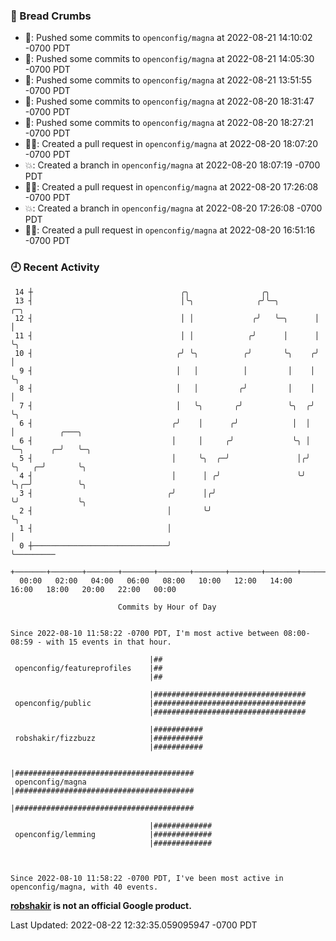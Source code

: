 ### 🍞 Bread Crumbs

 * 🚢: Pushed some commits to `openconfig/magna` at 2022-08-21 14:10:02 -0700 PDT
 * 🚢: Pushed some commits to `openconfig/magna` at 2022-08-21 14:05:30 -0700 PDT
 * 🚢: Pushed some commits to `openconfig/magna` at 2022-08-21 13:51:55 -0700 PDT
 * 🚢: Pushed some commits to `openconfig/magna` at 2022-08-20 18:31:47 -0700 PDT
 * 🚢: Pushed some commits to `openconfig/magna` at 2022-08-20 18:27:21 -0700 PDT
 * ✍🏼: Created a pull request in `openconfig/magna` at 2022-08-20 18:07:20 -0700 PDT
 * 💥: Created a branch in `openconfig/magna` at 2022-08-20 18:07:19 -0700 PDT
 * ✍🏼: Created a pull request in `openconfig/magna` at 2022-08-20 17:26:08 -0700 PDT
 * 💥: Created a branch in `openconfig/magna` at 2022-08-20 17:26:08 -0700 PDT
 * ✍🏼: Created a pull request in `openconfig/magna` at 2022-08-20 16:51:16 -0700 PDT

### 🕘 Recent Activity
```
 14 ┼                                 ╭╮                ╭╮
 13 ┤                                 │╰╮              ╭╯╰─╮        ╭─╮
 12 ┤                                 │ │             ╭╯   ╰─╮      │ │
 11 ┤                                 │ │            ╭╯      │      │ ╰╮
 10 ┤                                ╭╯ ╰╮          ╭╯       ╰╮    ╭╯  │
  9 ┤                                │   │          │         │    │   ╰╮
  8 ┤                                │   │         ╭╯         │    │    │
  7 ┤                                │   ╰╮       ╭╯          ╰╮  ╭╯    ╰╮
  6 ┤                               ╭╯    │      ╭╯            │  │      │          ╭───╮
  6 ┤                               │     │     ╭╯             ╰╮ │      ╰─╮      ╭─╯   ╰─╮
  5 ┤                               │     ╰╮  ╭─╯               │╭╯        ╰╮   ╭─╯       ╰╮
  4 ┤                               │      │ ╭╯                 ╰╯          ╰╮╭─╯          ╰╮
  3 ┤                              ╭╯      │╭╯                               ╰╯             ╰╮
  2 ┤                              │       ╰╯                                                ╰╮
  1 ┤                              │                                                          │
  0 ┼──────────────────────────────╯                                                          ╰─────────
    +───────+───────+───────+───────+───────+───────+───────+───────+───────+───────+───────+───────+────
  00:00   02:00   04:00   06:00   08:00   10:00   12:00   14:00   16:00   18:00   20:00   22:00   00:00   

						Commits by Hour of Day


Since 2022-08-10 11:58:22 -0700 PDT, I'm most active between 08:00-08:59 - with 15 events in that hour.

```



```
                               |##
 openconfig/featureprofiles    |##
                               |##

                               |##################################
 openconfig/public             |##################################
                               |##################################

                               |###########
 robshakir/fizzbuzz            |###########
                               |###########

                               |########################################
 openconfig/magna              |########################################
                               |########################################

                               |#############
 openconfig/lemming            |#############
                               |#############



Since 2022-08-10 11:58:22 -0700 PDT, I've been most active in openconfig/magna, with 40 events.

```
**[robshakir](mailto:robjs@google.com) is not an official Google product.**  


Last Updated: 2022-08-22 12:32:35.059095947 -0700 PDT
